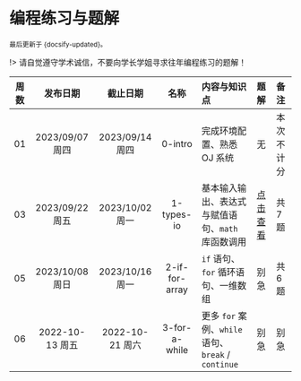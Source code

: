 # 编程练习与题解

<small>最后更新于 {docsify-updated}。</small>

!> 请自觉遵守学术诚信，不要向学长学姐寻求往年编程练习的题解！

| 周数  |    发布日期     |    截止日期     |      名称      | 内容与知识点                                        | 题解                                                       | 备注       |
| :---: | :-------------: | :-------------: | :------------: | :-------------------------------------------------- | :--------------------------------------------------------- | :--------- |
|  01   | 2023/09/07 周四 | 2023/09/14 周四 |    0-intro     | 完成环境配置、熟悉 OJ 系统                          | 无                                                         | 本次不计分 |
|  03   | 2023/09/22 周五 | 2023/10/02 周一 |   1-types-io   | 基本输入输出、表达式与赋值语句、`math` 库函数调用   | [点击查看](https://box.nju.edu.cn/f/239afc7704504e2c9e4b/) | 共 7 题    |
|  05   | 2023/10/08 周日 | 2023/10/16 周一 | 2-if-for-array | `if` 语句、 `for` 循环语句、一维数组                | 别急                                                       | 共 6 题    |
|  06   | 2022-10-13 周五 | 2022-10-21 周六 | 3-for-a-while  | 更多 `for` 案例、`while` 语句、`break` / `continue` | 别急                                                       | 别急       |
